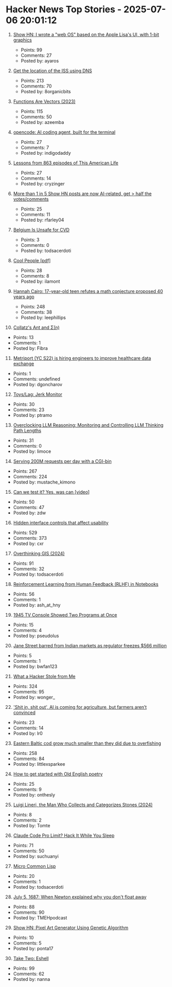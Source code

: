 # Hacker News Top Stories - 2025-07-06 20:01:12

1. [Show HN: I wrote a "web OS" based on the Apple Lisa's UI, with 1-bit graphics](https://alpha.lisagui.com/)
   - Points: 99
   - Comments: 27
   - Posted by: ayaros

2. [Get the location of the ISS using DNS](https://shkspr.mobi/blog/2025/07/get-the-location-of-the-iss-using-dns/)
   - Points: 213
   - Comments: 70
   - Posted by: 8organicbits

3. [Functions Are Vectors (2023)](https://thenumb.at/Functions-are-Vectors/)
   - Points: 115
   - Comments: 50
   - Posted by: azeemba

4. [opencode: AI coding agent, built for the terminal](https://github.com/sst/opencode)
   - Points: 27
   - Comments: 7
   - Posted by: indigodaddy

5. [Lessons from 863 episodes of This American Life](https://indarktrees.com/misc/tal/)
   - Points: 27
   - Comments: 14
   - Posted by: cryzinger

6. [More than 1 in 5 Show HN posts are now AI-related, get > half the votes/comments](https://ryanfarley.co/ai-show-hn-data/)
   - Points: 25
   - Comments: 11
   - Posted by: rfarley04

7. [Belgium Is Unsafe for CVD](https://floort.net/posts/belgium-unsafe-for-cvd/)
   - Points: 3
   - Comments: 0
   - Posted by: todsacerdoti

8. [Cool People [pdf]](https://www.apa.org/pubs/journals/releases/xge-xge0001799.pdf)
   - Points: 28
   - Comments: 8
   - Posted by: ilamont

9. [Hannah Cairo: 17-year-old teen refutes a math conjecture proposed 40 years ago](https://english.elpais.com/science-tech/2025-07-01/a-17-year-old-teen-refutes-a-mathematical-conjecture-proposed-40-years-ago.html)
   - Points: 248
   - Comments: 38
   - Posted by: leephillips

10. [Collatz's Ant and Σ(n)](https://gbragafibra.github.io/2025/07/06/collatz_ant5.html)
   - Points: 13
   - Comments: 1
   - Posted by: Fibra

11. [Metriport (YC S22) is hiring engineers to improve healthcare data exchange](https://www.ycombinator.com/companies/metriport/jobs/Rn2Je8M-software-engineer)
   - Points: 1
   - Comments: undefined
   - Posted by: dgoncharov

12. [Toys/Lag: Jerk Monitor](https://nothing.pcarrier.com/posts/lag/)
   - Points: 30
   - Comments: 23
   - Posted by: ptramo

13. [Overclocking LLM Reasoning: Monitoring and Controlling LLM Thinking Path Lengths](https://royeisen.github.io/OverclockingLLMReasoning-paper/)
   - Points: 31
   - Comments: 0
   - Posted by: limoce

14. [Serving 200M requests per day with a CGI-bin](https://simonwillison.net/2025/Jul/5/cgi-bin-performance/)
   - Points: 267
   - Comments: 224
   - Posted by: mustache_kimono

15. [Can we test it? Yes, was can [video]](https://www.youtube.com/watch?v=MqC3tudPH6w)
   - Points: 50
   - Comments: 47
   - Posted by: zdw

16. [Hidden interface controls that affect usability](https://interactions.acm.org/archive/view/july-august-2025/stop-hiding-my-controls-hidden-interface-controls-are-affecting-usability)
   - Points: 529
   - Comments: 373
   - Posted by: cxr

17. [Overthinking GIS (2024)](https://scottsexton.co/post/overthinking_gis/)
   - Points: 91
   - Comments: 32
   - Posted by: todsacerdoti

18. [Reinforcement Learning from Human Feedback (RLHF) in Notebooks](https://github.com/ash80/RLHF_in_notebooks)
   - Points: 56
   - Comments: 1
   - Posted by: ash_at_hny

19. [1945 TV Console Showed Two Programs at Once](https://spectrum.ieee.org/dumont-duoscopic-tv-set)
   - Points: 15
   - Comments: 4
   - Posted by: pseudolus

20. [Jane Street barred from Indian markets as regulator freezes $566 million](https://www.cnbc.com/2025/07/04/indian-regulator-bars-us-trading-firm-jane-street-from-accessing-securities-market.html)
   - Points: 5
   - Comments: 1
   - Posted by: bwfan123

21. [What a Hacker Stole from Me](https://mynoise.net/blog.php)
   - Points: 324
   - Comments: 95
   - Posted by: wonger_

22. ['Shit in, shit out', AI is coming for agriculture, but farmers aren’t convinced](https://theconversation.com/shit-in-shit-out-ai-is-coming-for-agriculture-but-farmers-arent-convinced-259997)
   - Points: 23
   - Comments: 14
   - Posted by: lr0

23. [Eastern Baltic cod grow much smaller than they did due to overfishing](https://www.smithsonianmag.com/smart-news/these-cod-have-been-shrinking-dramatically-for-decades-now-scientists-say-theyve-solved-the-mystery-180986920/)
   - Points: 258
   - Comments: 84
   - Posted by: littlexsparkee

24. [How to get started with Old English poetry](https://www.deadlanguagesociety.com/p/old-english-poetry)
   - Points: 25
   - Comments: 9
   - Posted by: onthesly

25. [Luigi Lineri, the Man Who Collects and Categorizes Stones (2024)](https://mossandfog.com/luigi-lineri-the-man-who-collects-and-categorizes-stones/)
   - Points: 8
   - Comments: 2
   - Posted by: Tomte

26. [Claude Code Pro Limit? Hack It While You Sleep](https://github.com/terryso/claude-auto-resume)
   - Points: 71
   - Comments: 50
   - Posted by: suchuanyi

27. [Micro Common Lisp](https://t3x.org/mcl/index.html)
   - Points: 20
   - Comments: 1
   - Posted by: todsacerdoti

28. [July 5, 1687: When Newton explained why you don't float away](https://multiverseemployeehandbook.com/blog/when-newton-explained-why-you-dont-float-away/)
   - Points: 88
   - Comments: 90
   - Posted by: TMEHpodcast

29. [Show HN: Pixel Art Generator Using Genetic Algorithm](https://github.com/Yutarop/ga-pixel-art)
   - Points: 10
   - Comments: 5
   - Posted by: ponta17

30. [Take Two: Eshell](http://yummymelon.com/devnull/take-two-eshell.html)
   - Points: 99
   - Comments: 62
   - Posted by: nanna

